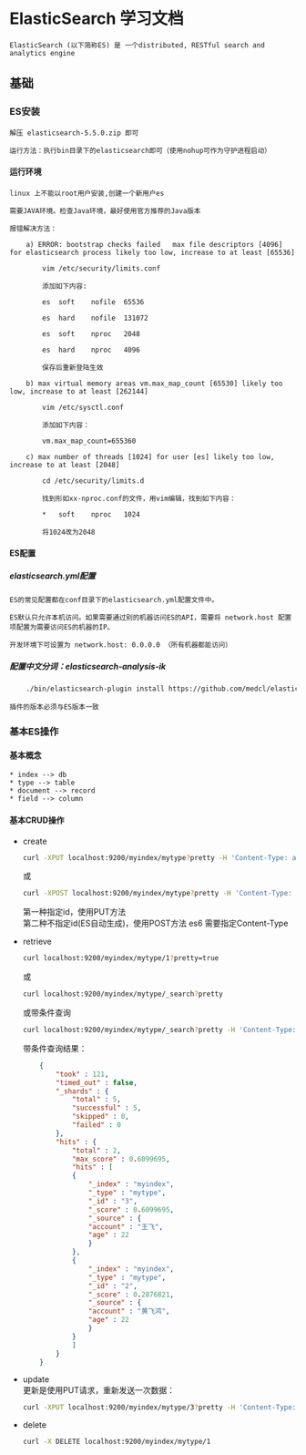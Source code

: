 # ElasticSearch 学习文档

    ElasticSearch (以下简称ES) 是 一个distributed, RESTful search and analytics engine

## 基础

### ES安装

    解压 elasticsearch-5.5.0.zip 即可

    运行方法：执行bin目录下的elasticsearch即可（使用nohup可作为守护进程启动）

#### 运行环境

    linux 上不能以root用户安装,创建一个新用户es

    需要JAVA环境。检查Java环境，最好使用官方推荐的Java版本

    报错解决方法：

        a) ERROR: bootstrap checks failed   max file descriptors [4096] for elasticsearch process likely too low, increase to at least [65536]

            vim /etc/security/limits.conf

            添加如下内容:

            es  soft    nofile  65536

            es  hard    nofile  131072

            es  soft    nproc   2048

            es  hard    nproc   4096

            保存后重新登陆生效

        b) max virtual memory areas vm.max_map_count [65530] likely too low, increase to at least [262144]

            vim /etc/sysctl.conf

            添加如下内容：

            vm.max_map_count=655360

        c) max number of threads [1024] for user [es] likely too low, increase to at least [2048]

            cd /etc/security/limits.d

            找到形如xx-nproc.conf的文件，用vim编辑，找到如下内容：

            *   soft    nproc   1024

            将1024改为2048

#### ES配置

##### elasticsearch.yml配置

    ES的常见配置都在conf目录下的elasticsearch.yml配置文件中。

    ES默认只允许本机访问。如果需要通过别的机器访问ES的API，需要将 network.host 配置项配置为需要访问ES的机器的IP。

    开发环境下可设置为 network.host: 0.0.0.0 （所有机器都能访问）

##### 配置中文分词：elasticsearch-analysis-ik

```bash
    ./bin/elasticsearch-plugin install https://github.com/medcl/elasticsearch-analysis-ik/releases/download/v5.5.0/elasticsearch-analysis-ik-5.5.0.zip
```

    插件的版本必须与ES版本一致

### 基本ES操作

#### 基本概念

    * index --> db
    * type --> table
    * document --> record
    * field --> column


#### 基本CRUD操作

* create   

    ```bash 
    curl -XPUT localhost:9200/myindex/mytype?pretty -H 'Content-Type: application/json' -d '{"account":"liuwenai","age":25}'
    ```   
    或   
    ```bash  
    curl -XPOST localhost:9200/myindex/mytype?pretty -H 'Content-Type: application/json' -d '{"account":"liuwenai","age":25}'
    ```


    第一种指定id，使用PUT方法  
    第二种不指定id(ES自动生成)，使用POST方法
    es6 需要指定Content-Type

* retrieve  

    ```bash  
    curl localhost:9200/myindex/mytype/1?pretty=true
    ```  
    或  
    ```bash  
    curl localhost:9200/myindex/mytype/_search?pretty
    ```  
    或带条件查询  
    ```bash  
    curl localhost:9200/myindex/mytype/_search?pretty -H 'Content-Type: application/json' -d '{"query": {"match": {"account":"飞"}}}'
    ```  
    带条件查询结果：  
    ```json  
        {
            "took" : 121,
            "timed_out" : false,
            "_shards" : {
                "total" : 5,
                "successful" : 5,
                "skipped" : 0,
                "failed" : 0
            },
            "hits" : {
                "total" : 2,
                "max_score" : 0.6099695,
                "hits" : [
                {
                    "_index" : "myindex",
                    "_type" : "mytype",
                    "_id" : "3",
                    "_score" : 0.6099695,
                    "_source" : {
                    "account" : "王飞",
                    "age" : 22
                    }
                },
                {
                    "_index" : "myindex",
                    "_type" : "mytype",
                    "_id" : "2",
                    "_score" : 0.2876821,
                    "_source" : {
                    "account" : "黄飞鸿",
                    "age" : 22
                    }
                }
                ]
            }
        }

    ```

* update  
    更新是使用PUT请求，重新发送一次数据：
    ```bash  
    curl -XPUT localhost:9200/myindex/mytype/3?pretty -H 'Content-Type: application/json' -d '{"account":"王飞", "age": 26}'
    ```


* delete 
    ```bash  
    curl -X DELETE localhost:9200/myindex/mytype/1
    ```


